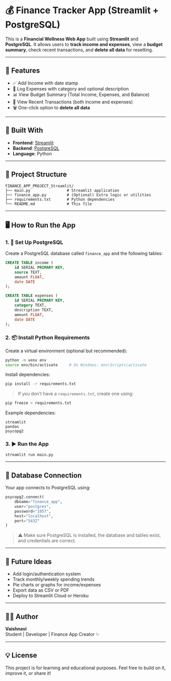 # 💰 Finance Tracker App (Streamlit + PostgreSQL)

This is a **Financial Wellness Web App** built using **Streamlit** and **PostgreSQL**. It allows users to **track income and expenses**, view a **budget summary**, check recent transactions, and **delete all data** for resetting.

---

## 🚀 Features

- ✅ Add Income with date stamp
- 💸 Log Expenses with category and optional description
- 📊 View Budget Summary (Total Income, Expenses, and Balance)
- 🧾 View Recent Transactions (both income and expenses)
- 🗑️ One-click option to **delete all data**

---

## 🧱 Built With

- **Frontend**: [Streamlit](https://streamlit.io/)
- **Backend**: [PostgreSQL](https://www.postgresql.org/)
- **Language**: Python

---

## 📁 Project Structure

```
FINANCE_APP_PROJECT_Streamlit/
├── main.py                # Streamlit application
├── finance_app.py         # (Optional) Extra logic or utilities
├── requirements.txt       # Python dependencies
└── README.md              # This file
```

---

## 🖥️ How to Run the App

### 1. 🔧 Set Up PostgreSQL

Create a PostgreSQL database called `finance_app` and the following tables:

```sql
CREATE TABLE income (
    id SERIAL PRIMARY KEY,
    source TEXT,
    amount FLOAT,
    date DATE
);

CREATE TABLE expenses (
    id SERIAL PRIMARY KEY,
    category TEXT,
    description TEXT,
    amount FLOAT,
    date DATE
);
```

### 2. 📦 Install Python Requirements

Create a virtual environment (optional but recommended):

```bash
python -m venv env
source env/bin/activate     # On Windows: env\Scripts\activate
```

Install dependencies:

```bash
pip install -r requirements.txt
```

> If you don’t have a `requirements.txt`, create one using:
```bash
pip freeze > requirements.txt
```

Example dependencies:
```
streamlit
pandas
psycopg2
```

### 3. ▶️ Run the App

```bash
streamlit run main.py
```

---

## 🔑 Database Connection

Your app connects to PostgreSQL using:

```python
psycopg2.connect(
    dbname="finance_app",
    user="postgres",
    password="1057",
    host="localhost",
    port="5432"
)
```

> ⚠️ Make sure PostgreSQL is installed, the database and tables exist, and credentials are correct.

---

## 📌 Future Ideas

- Add login/authentication system
- Track monthly/weekly spending trends
- Pie charts or graphs for income/expenses
- Export data as CSV or PDF
- Deploy to Streamlit Cloud or Heroku

---

## 🧑‍💻 Author

**Vaishnavi**  
Student | Developer | Finance App Creator ✨

---

## 💡 License

This project is for learning and educational purposes. Feel free to build on it, improve it, or share it!


